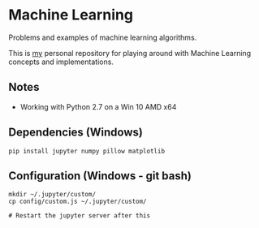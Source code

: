# Machine Learning

Problems and examples of machine learning algorithms.

This is [my](https://github.com/kburnik/) personal repository for playing
around with Machine Learning concepts and implementations.

## Notes

* Working with Python 2.7 on a Win 10 AMD x64

## Dependencies (Windows)

```
pip install jupyter numpy pillow matplotlib
```

## Configuration (Windows - git bash)

```
mkdir ~/.jupyter/custom/
cp config/custom.js ~/.jupyter/custom/

# Restart the jupyter server after this
```

